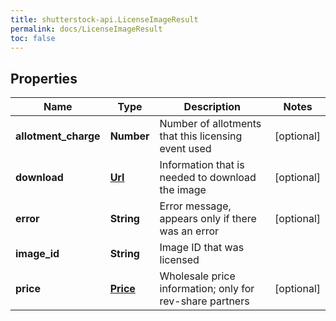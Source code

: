 ```yaml
---
title: shutterstock-api.LicenseImageResult
permalink: docs/LicenseImageResult
toc: false
---
```


## Properties

Name | Type | Description | Notes
------------ | ------------- | ------------- | -------------
**allotment_charge** | **Number** | Number of allotments that this licensing event used | [optional] 
**download** | [**Url**](Url) | Information that is needed to download the image | [optional] 
**error** | **String** | Error message, appears only if there was an error | [optional] 
**image_id** | **String** | Image ID that was licensed | 
**price** | [**Price**](Price) | Wholesale price information; only for rev-share partners | [optional] 


